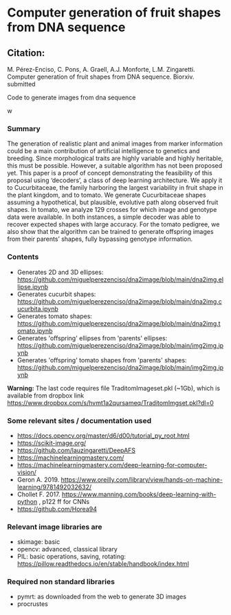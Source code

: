 # Computer generation of fruit shapes from DNA sequence
## Citation:
M. Pérez-Enciso, C. Pons, A. Graell, A.J. Monforte, L.M. Zingaretti. Computer generation of fruit shapes from DNA sequence. Biorxiv. submitted

Code to generate images from dna sequence

w

### Summary

The generation of realistic plant and animal images from marker information could be a main contribution of artificial intelligence to genetics and breeding. Since morphological traits are highly variable and highly heritable, this must be possible. However, a suitable algorithm has not been proposed yet. This paper is a proof of concept demonstrating the feasibility of this proposal using ‘decoders’, a class of deep learning architecture. We apply it to Cucurbitaceae, the family harboring the largest variability in fruit shape in the plant kingdom, and to tomato. We generate Cucurbitaceae shapes assuming a hypothetical, but plausible, evolutive path along observed fruit shapes. In tomato, we analyze 129 crosses for which image and genotype data were available. In both instances, a simple decoder was able to recover expected shapes with large accuracy. For the tomato pedigree, we also show that the algorithm can be trained to generate offspring images from their parents’ shapes, fully bypassing genotype information.

### Contents


- Generates 2D and 3D ellipses: https://github.com/miguelperezenciso/dna2image/blob/main/dna2img.ellipse.ipynb
- Generates cucurbit shapes: https://github.com/miguelperezenciso/dna2image/blob/main/dna2img.cucurbita.ipynb
- Generates tomato shapes: https://github.com/miguelperezenciso/dna2image/blob/main/dna2img.tomato.ipynb
- Generates 'offspring' ellipses from 'parents' ellipses: https://github.com/miguelperezenciso/dna2image/blob/main/img2img.ipynb
- Generates 'offspring' tomato shapes from 'parents' shapes: https://github.com/miguelperezenciso/dna2image/blob/main/img2img.ipynb

**Warning:** The last code requires file TraditomImageset.pkl (~1Gb), which is available from dropbox link https://www.dropbox.com/s/hvmt1a2qursameq/TraditomImgset.pkl?dl=0

### Some relevant sites / documentation used
- https://docs.opencv.org/master/d6/d00/tutorial_py_root.html
- https://scikit-image.org/
- https://github.com/lauzingaretti/DeepAFS 
- https://machinelearningmastery.com/
- https://machinelearningmastery.com/deep-learning-for-computer-vision/
- Geron A. 2019. https://www.oreilly.com/library/view/hands-on-machine-learning/9781492032632/
- Chollet F. 2017. https://www.manning.com/books/deep-learning-with-python , p122 ff for CNNs
- https://github.com/Horea94

### Relevant image libraries are
- skimage: basic
- opencv: advanced, classical library 
- PIL: basic operations, saving, rotating: https://pillow.readthedocs.io/en/stable/handbook/index.html

### Required non standard libraries
- pymrt: as downloaded from the web to generate 3D images
- procrustes
